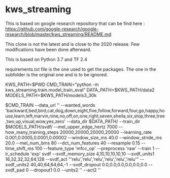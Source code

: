 # kws_streaming

This is based on google research repository that can be find here : https://github.com/google-research/google-research/blob/master/kws_streaming/README.md

This clone is not the latest and is close to the 2020 release. Few modifications have been done afterward.

This is based on Python 3.7 and TF 2.4

requirements.txt file is the one used to get the packages. The one in the subfolder is the original one and is to be ignored.

KWS_PATH=$PWD
CMD_TRAIN="python -m kws_streaming.train.model_train_eval"
DATA_PATH=$KWS_PATH/data2
MODELS_PATH=$KWS_PATH/models3_30k

$CMD_TRAIN --data_url '' --wanted_words 'backward,bed,bird,cat,dog,down,eight,five,follow,forward,four,go,happy,house,learn,left,marvin,nine,no,off,on,one,right,seven,sheila,six,stop,three,tree,two,up,visual,wow,yes,zero' --data_dir $DATA_PATH/ --train_dir $MODELS_PATH/svdf/ --mel_upper_edge_hertz 7000 --how_many_training_steps 20000,20000,20000,20000 --learning_rate 0.001,0.0005,0.0001,0.00002 --window_size_ms 40.0 --window_stride_ms 20.0 --mel_num_bins 80 --dct_num_features 40 --resample 0.15 --time_shift_ms 100 --feature_type 'mfcc_op' --preprocess 'raw' --train 1 --lr_schedule 'exp' svdf --svdf_memory_size 4,10,10,10,10,10 --svdf_units1 16,32,32,32,64,128 --svdf_act "'relu','relu','relu','relu','relu','relu'" --svdf_units2 40,40,64,64,64,-1 --svdf_dropout 0.0,0.0,0.0,0.0,0.0,0.0 --svdf_pad 0 --dropout1 0.0 --units2 '' --act2 ''


